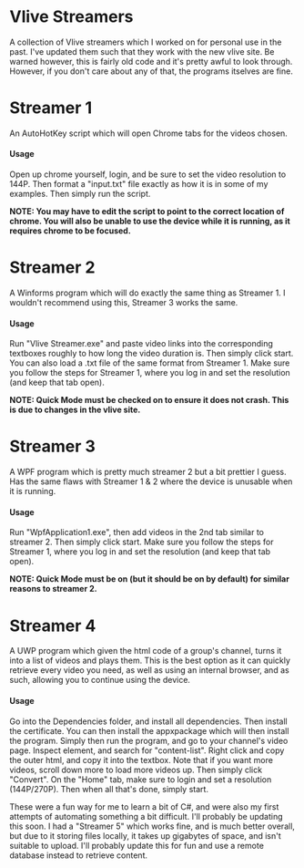 # Vlive Streamers
A collection of Vlive streamers which I worked on for personal use in the past. I've updated them such that they work with the new vlive site. Be warned however, this is fairly old code and it's pretty awful to look through. However, if you don't care about any of that, the programs itselves are fine.


# Streamer 1
An AutoHotKey script which will open Chrome tabs for the videos chosen.
#### Usage
Open up chrome yourself, login, and be sure to set the video resolution to 144P. Then format a "input.txt" file exactly as how it is in some of my examples. Then simply run the script.

**NOTE: You may have to edit the script to point to the correct location of chrome. 
You will also be unable to use the device while it is running, as it requires chrome to be focused.**

# Streamer 2
A Winforms program which will do exactly the same thing as Streamer 1. I wouldn't recommend using this, Streamer 3 works the same.
#### Usage
Run "Vlive Streamer.exe" and paste video links into the corresponding textboxes roughly to how long the video duration is. Then simply click start. You can also load a .txt file of the same format from Streamer 1. Make sure you follow the steps for Streamer 1, where you log in and set the resolution (and keep that tab open).

**NOTE: Quick Mode must be checked on to ensure it does not crash. This is due to changes in the vlive site.**

# Streamer 3
A WPF program which is pretty much streamer 2 but a bit prettier I guess. Has the same flaws with Streamer 1 & 2 where the device is unusable when it is running.
#### Usage
Run "WpfApplication1.exe", then add videos in the 2nd tab similar to streamer 2. Then simply click start. Make sure you follow the steps for Streamer 1, where you log in and set the resolution (and keep that tab open).

**NOTE: Quick Mode must be on (but it should be on by default) for similar reasons to streamer 2.**

# Streamer 4
A UWP program which given the html code of a group's channel, turns it into a list of videos and plays them. This is the best option as it can quickly retrieve every video you need, as well as using an internal browser, and as such, allowing you to continue using the device.
#### Usage
Go into the Dependencies folder, and install all dependencies. Then install the certificate. You can then install the appxpackage which will then install the program. Simply then run the program, and go to your channel's video page. Inspect element, and search for "content-list". Right click and copy the outer html, and copy it into the textbox. Note that if you want more videos, scroll down more to load more videos up. Then simply click "Convert". On the "Home" tab, make sure to login and set a resolution (144P/270P). Then when all that's done, simply start.

These were a fun way for me to learn a bit of C#, and were also my first attempts of automating something a bit difficult. I'll probably be updating this soon. I had a "Streamer 5" which works fine, and is much better overall, but due to it storing files locally, it takes up gigabytes of space, and isn't suitable to upload. I'll probably update this for fun and use a remote database instead to retrieve content.
